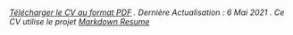 ###### [Télécharger le CV au format PDF](resume.pdf) . Dernière Actualisation : 6 Mai 2021 . Ce CV utilise le projet [Markdown Resume](https://github.com/jvin042/markdown-resume)